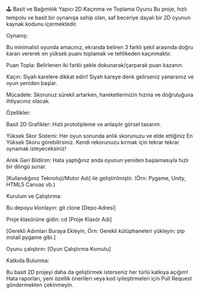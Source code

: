 🕹️ Basit ve Bağımlılık Yapıcı 2D Kaçınma ve Toplama Oyunu
Bu proje, hızlı tempolu ve basit bir oynanışa sahip olan, saf beceriye dayalı bir 2D oyunun kaynak kodunu içermektedir.

Oynanış:

Bu minimalist oyunda amacınız, ekranda beliren 3 farklı şekil arasında doğru kararı vererek en yüksek puanı toplamak ve tehlikeden kaçınmaktır.

Puan Topla: Belirlenen iki farklı şekle dokunarak/çarparak puan kazanın.

Kaçın: Siyah karelere dikkat edin! Siyah kareye denk gelirseniz yanarsınız ve oyun yeniden başlar.

Mücadele: Skorunuz sürekli artarken, hareketlerinizin hızına ve doğruluğuna ihtiyacınız olacak.

Özellikler:

Basit 2D Grafikler: Hızlı prototipleme ve anlaşılır görsel tasarım.

Yüksek Skor Sistemi: Her oyun sonunda anlık skorunuzu ve elde ettiğiniz En Yüksek Skoru görebilirsiniz. Kendi rekorunuzu kırmak için tekrar tekrar oynamak isteyeceksiniz!

Anlık Geri Bildirim: Hata yaptığınız anda oyunun yeniden başlamasıyla hızlı bir döngü sunar.

[Kullandığınız Teknoloji/Motor Adı] ile geliştirilmiştir. (Örn: Pygame, Unity, HTML5 Canvas vb.)

Kurulum ve Çalıştırma:

Bu depoyu klonlayın: git clone [Depo Adresi]

Proje klasörüne gidin: cd [Proje Klasör Adı]

[Gerekli Adımları Buraya Ekleyin, Örn: Gerekli kütüphaneleri yükleyin: pip install pygame gibi.]

Oyunu çalıştırın: [Oyun Çalıştırma Komutu]

Katkıda Bulunma:

Bu basit 2D projeyi daha da geliştirmek isterseniz her türlü katkıya açığım! Hata raporları, yeni özellik önerileri veya kod iyileştirmeleri için Pull Request göndermekten çekinmeyin.
